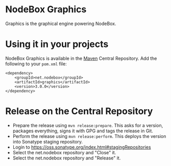 NodeBox Graphics
================
Graphics is the graphical engine powering NodeBox.

Using it in your projects
=========================
NodeBox Graphics is available in the [Maven](http://maven.apache.org/) Central Repository. Add the following to your `pom.xml` file:

    <dependency>
        <groupId>net.nodebox</groupId>
        <artifactId>graphics</artifactId>
        <version>3.0.0</version>
    </dependency>

Release on the Central Repository
=================================
* Prepare the release using `mvn release:prepare`. This asks for a version, packages everything, signs it with GPG and tags the release in Git.
* Perform the release using `mvn release:perform`.  This deploys the version into Sonatype staging repository.
* Login to https://oss.sonatype.org/index.html#stagingRepositories
* Select the net.nodebox repository and "Close" it.
* Select the net.nodebox repository and "Release" it.


